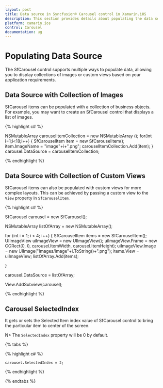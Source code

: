 ```yaml
---
layout: post
title: Data source in Syncfusion® Carousel control in Xamarin.iOS
description: This section provides details about populating the data source with Carousel control for Xamarin.iOS
platform: xamarin.ios
control: Carousel
documentation: ug
---
```


# Populating Data Source

The SfCarousel control supports multiple ways to populate data, allowing you to display collections of images or custom views based on your application requirements.
## Data Source with Collection of Images

SfCarousel items can be populated with a collection of business objects. For example, you may want to create an SfCarousel control that displays a list of images.

{% highlight c# %}

NSMutableArray<SfCarouselItem> carouselItemCollection = new NSMutableArray<SfCarouselItem> ();
for(int i=1;i<18;i++)
{
	SfCarouselItem item = new SfCarouselItem();
	item.ImageName = "image"+i+".png";
	carouselItemCollection.Add(item);
}
carousel.DataSource = carouselItemCollection;
	
{% endhighlight %}

## Data Source with Collection of Custom Views

SfCarousel items can also be populated with custom views for more complex layouts. This can be achieved by passing a custom view to the `View` property in `SfCarouselItem`.

{% highlight c# %}


SfCarousel carousel = new SfCarousel();

NSMutableArray<SfCarouselItem> listOfArray = new NSMutableArray<SfCarouselItem>();

for (int i = 1; i < 4; i++)
{
	SfCarouselItem items = new SfCarouselItem();
	UIImageView uiImageView = new UIImageView();
	uiImageView.Frame = new CGRect(0, 0, carousel.ItemWidth, carousel.ItemHeight);
	uiImageView.Image = new UIImage("Images/image"+i.ToString()+".png");
	items.View = uiImageView;
	listOfArray.Add(items);

}

carousel.DataSource = listOfArray;

View.AddSubview(carousel);


{% endhighlight %}

## Carousel SelectedIndex

It gets or sets the Selected Item index value of SfCarousel control to bring the particular item to center of the screen.

N> The `SelectedIndex` property will be 0 by default.

{% tabs %}

{% highlight c# %}

	carousel.SelectedIndex = 2;

{% endhighlight %}

{% endtabs %}

